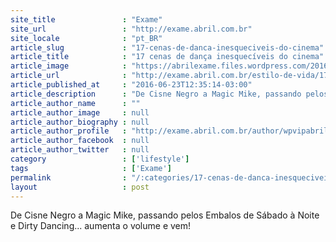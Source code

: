 ```yaml
---
site_title               : "Exame"
site_url                 : "http://exame.abril.com.br"
site_locale              : "pt_BR"
article_slug             : "17-cenas-de-danca-inesqueciveis-do-cinema"
article_title            : "17 cenas de dança inesquecíveis do cinema"
article_image            : "https://abrilexame.files.wordpress.com/2016/09/size_960_16_9_dirty-dancing3.jpg?quality=70&strip=all&w=960"
article_url              : "http://exame.abril.com.br/estilo-de-vida/17-cenas-de-danca-inesqueciveis-do-cinema/"
article_published_at     : "2016-06-23T12:35:14-03:00"
article_description      : "De Cisne Negro a Magic Mike, passando pelos Embalos de Sábado à Noite e Dirty Dancing... aumenta o volume e vem!"
article_author_name      : ""
article_author_image     : null
article_author_biography : null
article_author_profile   : "http://exame.abril.com.br/author/wpvipabril/"
article_author_facebook  : null
article_author_twitter   : null
category                 : ['lifestyle']
tags                     : ['Exame']
permalink                : "/:categories/17-cenas-de-danca-inesqueciveis-do-cinema/"
layout                   : post
---
```


De Cisne Negro a Magic Mike, passando pelos Embalos de Sábado à Noite e Dirty Dancing... aumenta o volume e vem!
